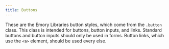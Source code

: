 ```yaml
---
title: Buttons
---
```


These are the Emory Libraries button styles, which come from the `.button` class. This class is intended for buttons, button inputs, and links. Standard buttons and button inputs should only be used in forms. Button links, which use the `<a>` element, should be used every else.